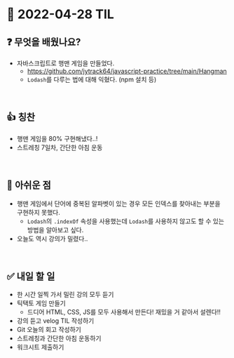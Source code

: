 # 📅 2022-04-28 TIL

## ❓ 무엇을 배웠나요?
- 자바스크립트로 행맨 게임을 만들었다.
  - https://github.com/jytrack64/javascript-practice/tree/main/Hangman
  - `Lodash`를 다루는 법에 대해 익혔다. (npm 설치 등)
<br/>

## 👍 칭찬
- 행맨 게임을 80% 구현해냈다..!
- 스트레칭 7일차, 간단한 아침 운동
<br/>

## 🥲 아쉬운 점
- 행맨 게임에서 단어에 중복된 알파벳이 있는 경우 모든 인덱스를 찾아내는 부분을 구현하지 못했다.
  - `Lodash`의 `.indexOf` 속성을 사용했는데 `Lodash`를 사용하지 않고도 할 수 있는 방법을 알아보고 싶다.
- 오늘도 역시 강의가 밀렸다..
<br/>

## ✅ 내일 할 일
- 한 시간 일찍 가서 밀린 강의 모두 듣기
- 틱택토 게임 만들기
  - 드디어 HTML, CSS, JS를 모두 사용해서 만든다! 재밌을 거 같아서 설렌다!!
- 강의 듣고 velog TIL 작성하기
- Git 오늘의 회고 작성하기
- 스트레칭과 간단한 아침 운동하기
- 워크시트 제출하기
